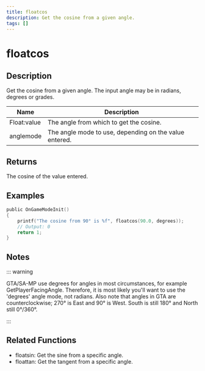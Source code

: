 ```yaml
---
title: floatcos
description: Get the cosine from a given angle.
tags: []
---
```


# floatcos

<TagLinks />

## Description

Get the cosine from a given angle. The input angle may be in radians, degrees or grades.

| Name        | Description                                            |
| ----------- | ------------------------------------------------------ |
| Float:value | The angle from which to get the cosine.                |
| anglemode   | The angle mode to use, depending on the value entered. |

## Returns

The cosine of the value entered.

## Examples

```c
public OnGameModeInit()
{
    printf("The cosine from 90° is %f", floatcos(90.0, degrees));
    // Output: 0
    return 1;
}
```

## Notes

::: warning

GTA/SA-MP use degrees for angles in most circumstances, for example GetPlayerFacingAngle. Therefore, it is most likely you'll want to use the 'degrees' angle mode, not radians.
Also note that angles in GTA are counterclockwise; 270° is East and 90° is West. South is still 180° and North still 0°/360°.

:::

## Related Functions

- floatsin: Get the sine from a specific angle.
- floattan: Get the tangent from a specific angle.
